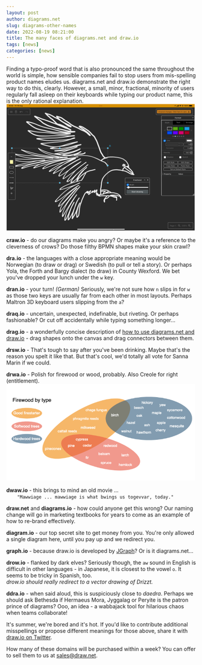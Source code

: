 ```yaml
---
layout: post
author: diagrams.net
slug: diagrams-other-names
date: 2022-08-19 08:21:00
title: The many faces of diagrams.net and draw.io
tags: [news]
categories: [news]
---
```


Finding a typo-proof word that is also pronounced the same throughout the world is simple, how sensible companies fail to stop users from mis-spelling product names eludes us. diagrams.net and draw.io demonstrate the right way to do this, clearly. However, a small, minor, fractional, minority of users regularly fall asleep on their keyboards while typing our product name, this is the only rational explanation.
<br />[<img src="/assets/img/blog/freehand-crow.png" style="width=100%;max-width:500px;height:auto;" alt="Freehand drawing in diagrams.net on a tablet - click the freehand tool in the toolbar on the left">](/blog/freehand-drawing.html)

**craw.io** - do our diagrams make you angry? Or maybe it's a reference to the cleverness of crows? Do those filthy BPMN shapes make your skin crawl?

**dra.io** - the languages with a close appropriate meaning would be Norwegian (to draw or drag) or Swedish (to pull or tell a story). Or perhaps Yola, the Forth and Bargy dialect (to draw) in County Wexford. We bet you've dropped your lunch under the ``w`` key.

**dran.io** - your turn! _(German)_ Seriously, we're not sure how ``n`` slips in for ``w`` as those two keys are usually far from each other in most layouts. Perhaps Maltron 3D keyboard users slipping from the ``a``?

**draq.io** - uncertain, unexpected, indefinable, but riveting. Or perhaps fashionable? Or cut off accidentally while typing something longer...

**drag.io** - a wonderfully concise description of [how to use diagrams.net and draw.io](/doc/getting-started-editor.html) - drag shapes onto the canvas and drag connectors between them.

**drsw.io** - That's tough to say after you've been drinking. Maybe that's the reason you spelt it like that. But that's cool, we'd totally all vote for Sanna Marin if we could.

**drwa.io** - Polish for firewood or wood, probably. Also Creole for right (entitlement).
<br /><img src="/assets/img/blog/venn-firewood.png" style="width=100%;max-width:500px;height:auto;" alt="Different types of hardwood and softwood trees for firewood, and useful firestarters">


**dwaw.io** - this brings to mind an old movie ... 
<br />``    "Mawwiage ... mawwiage is what bwings us togevvar, today."``

**draw.net** and **diagrams.io** - how could anyone get this wrong? Our naming change will go in marketing textbooks for years to come as an example of how to re-brand effectively.

**diagram.io** - our top secret site to get money from you. You're only allowed a single diagram here, until you pay up and we redirect you.

**graph.io** - because draw.io is developed by [JGraph](https://github.com/jgraph)? Or is it diagrams.net...

**drow.io** - flanked by dark elves? Seriously though, the ``aw`` sound in English is difficult in other languages - in Japanese, it is closest to the vowel ``o``. It seems to be tricky in Spanish, too.
<br />_drow.io should really redirect to a vector drawing of Drizzt._

**ddra.io** - when said aloud, this is suspiciously close to _daedra_. Perhaps we should ask Bethesda if Hermaeus Mora, Jyggalag or Peryite is the patron prince of diagrams? Ooo, an idea - a wabbajack tool for hilarious chaos when teams collaborate!

It's summer, we're bored and it's hot. If you'd like to contribute additional misspellings or propose different meanings for those above, share it with [draw.io on Twitter](https://twitter.com/drawio).

How many of these domains will be purchased within a week? You can offer to sell them to us at sales@draw.net.